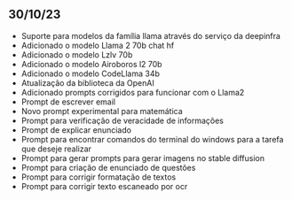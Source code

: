 ## 30/10/23
- Suporte para modelos da família llama através do serviço da deepinfra
- Adicionado o modelo Llama 2 70b chat hf
- Adicionado o modelo Lzlv 70b
- Adicionado o modelo Airoboros l2 70b
- Adicionado o modelo CodeLlama 34b
- Atualização da biblioteca da OpenAI
- Adicionado prompts corrigidos para funcionar com o Llama2
- Prompt de escrever email
- Novo prompt experimental para matemática
- Prompt para verificação de veracidade de informações
- Prompt de explicar enunciado
- Prompt para encontrar comandos do terminal do windows para a tarefa que deseje realizar
- Prompt para gerar prompts para gerar imagens no stable diffusion
- Prompt para criação de enunciado de questões
- Prompt para corrigir formatação de textos
- Prompt para corrigir texto escaneado por ocr